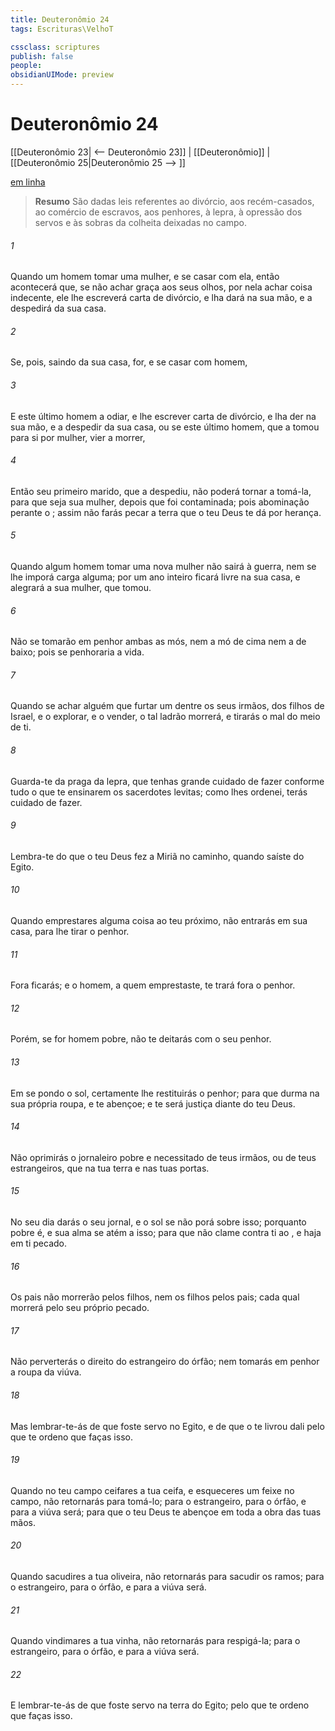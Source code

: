 ```yaml
---
title: Deuteronômio 24
tags: Escrituras\VelhoT

cssclass: scriptures
publish: false
people:
obsidianUIMode: preview
---
```


# Deuteronômio 24
[[Deuteronômio 23| <-- Deuteronômio 23]] | [[Deuteronômio]] | [[Deuteronômio 25|Deuteronômio 25 --> ]]

[em linha](https://churchofjesuschrist.org/study/scriptures/ot/deut/24?lang=por)

> __Resumo__
São dadas leis referentes ao divórcio, aos recém-casados, ao comércio de escravos, aos penhores, à lepra, à opressão dos servos e às sobras da colheita deixadas no campo.

###### 1 
Quando um homem tomar uma mulher, e se casar com ela, então acontecerá que, se não achar graça aos seus olhos, por nela achar coisa indecente, ele lhe escreverá carta de divórcio, e lha dará na sua mão, e a despedirá da sua casa.

###### 2 
Se, pois, saindo da sua casa, for, e se casar com  homem,

###### 3 
E este último homem a odiar, e lhe escrever carta de divórcio, e lha der na sua mão, e a despedir da sua casa, ou se este último homem, que a tomou para si por mulher, vier a morrer,

###### 4 
Então seu primeiro marido, que a despediu, não poderá tornar a tomá-la, para que seja sua mulher, depois que foi contaminada; pois  abominação perante o ; assim não farás pecar a terra que o  teu Deus te dá por herança.

###### 5 
Quando algum homem tomar uma nova mulher não sairá à guerra, nem se lhe imporá carga alguma; por um ano inteiro ficará livre na sua casa, e alegrará a sua mulher, que tomou.

###### 6 
Não se tomarão em penhor ambas as mós, nem a mó de cima nem a de baixo; pois se penhoraria  a vida.

###### 7 
Quando se achar alguém que furtar um dentre os seus irmãos, dos filhos de Israel, e o explorar, e o vender, o tal ladrão morrerá, e tirarás o mal do meio de ti.

###### 8 
Guarda-te da praga da lepra, que tenhas grande cuidado de fazer conforme tudo o que te ensinarem os sacerdotes levitas; como lhes ordenei, terás cuidado de  fazer.

###### 9 
Lembra-te do que o  teu Deus fez a Miriã no caminho, quando saíste do Egito.

###### 10 
Quando emprestares alguma coisa ao teu próximo, não entrarás em sua casa, para lhe tirar o penhor.

###### 11 
Fora ficarás; e o homem, a quem emprestaste, te trará fora o penhor.

###### 12 
Porém, se for homem pobre, não te deitarás com o seu penhor.

###### 13 
Em se pondo o sol, certamente lhe restituirás o penhor; para que durma na sua própria roupa, e te abençoe; e  te será justiça diante do  teu Deus.

###### 14 
Não oprimirás o jornaleiro pobre e necessitado de teus irmãos, ou de teus estrangeiros, que  na tua terra e nas tuas portas.

###### 15 
No seu dia  darás o seu jornal, e o sol se não porá sobre isso; porquanto pobre é, e sua alma se atém a isso; para que não clame contra ti ao , e haja em ti pecado.

###### 16 
Os pais não morrerão pelos filhos, nem os filhos pelos pais; cada qual morrerá pelo seu próprio pecado.

###### 17 
Não perverterás o direito do estrangeiro  do órfão; nem tomarás em penhor a roupa da viúva.

###### 18 
Mas lembrar-te-ás de que foste servo no Egito, e de que o  te livrou dali pelo que te ordeno que faças isso.

###### 19 
Quando no teu campo ceifares a tua ceifa, e esqueceres um feixe no campo, não retornarás para tomá-lo; para o estrangeiro, para o órfão, e para a viúva será; para que o  teu Deus te abençoe em toda a obra das tuas mãos.

###### 20 
Quando sacudires a tua oliveira, não retornarás para sacudir os ramos; para o estrangeiro, para o órfão, e para a viúva será.

###### 21 
Quando vindimares a tua vinha, não retornarás para respigá-la; para o estrangeiro, para o órfão, e para a viúva será.

###### 22 
E lembrar-te-ás de que foste servo na terra do Egito; pelo que te ordeno que faças isso.

